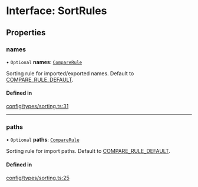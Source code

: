 # Interface: SortRules

## Properties

### names

• `Optional` **names**: [`CompareRule`](../README.md#comparerule)

Sorting rule for imported/exported names. Default to
[COMPARE_RULE_DEFAULT](../README.md#COMPARE_RULE_DEFAULT).

#### Defined in

[config/types/sorting.ts:31](https://github.com/daidodo/format-imports/blob/2b429e8/src/lib/config/types/sorting.ts#L31)

___

### paths

• `Optional` **paths**: [`CompareRule`](../README.md#comparerule)

Sorting rule for import paths. Default to
[COMPARE_RULE_DEFAULT](../README.md#COMPARE_RULE_DEFAULT).

#### Defined in

[config/types/sorting.ts:25](https://github.com/daidodo/format-imports/blob/2b429e8/src/lib/config/types/sorting.ts#L25)
